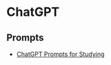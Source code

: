 # ChatGPT 

## Prompts

- [ChatGPT Prompts for Studying](https://github.com/chesterheng/chatgpt/blob/main/studying.md)